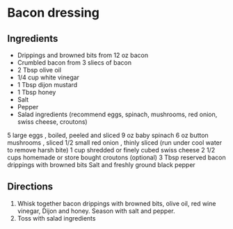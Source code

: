 Bacon dressing
==============

Ingredients
-----------

- Drippings and browned bits from 12 oz bacon
- Crumbled bacon from 3 sliecs of bacon
- 2 Tbsp olive oil
- 1/4 cup white vinegar
- 1 Tbsp dijon mustard
- 1 Tbsp honey
- Salt
- Pepper
- Salad ingredients (recommend eggs, spinach, mushrooms, red onion, swiss cheese, croutons)

5 large eggs , boiled, peeled and sliced
9 oz baby spinach
6 oz button mushrooms , sliced
1/2 small red onion , thinly sliced (run under cool water to remove harsh bite)
1 cup shredded or finely cubed swiss cheese
2 1/2 cups homemade or store bought croutons (optional)
3 Tbsp reserved bacon drippings with browned bits
Salt and freshly ground black pepper

Directions
----------

1. Whisk together bacon drippings with browned bits, olive oil, red wine vinegar, Dijon and honey. Season with salt and pepper.
2. Toss with salad ingredients
